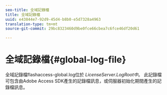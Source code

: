 ```yaml
---
seo-title: 全域記錄檔
title: 全域記錄檔
uuid: e43844e7-92d9-45d4-b8b0-e5d7328a4963
translation-type: tm+mt
source-git-commit: 29bc8323460d9be0fce66cbea7c6fce46df20d61

---
```



# 全域記錄檔{#global-log-file}

全域記錄檔flashaccess-global.log位於 *LicenseServer.LogRoot中*。 此記錄檔可包含由Adobe Access SDK產生的記錄檔訊息，或伺服器初始化期間產生的記錄檔訊息。
